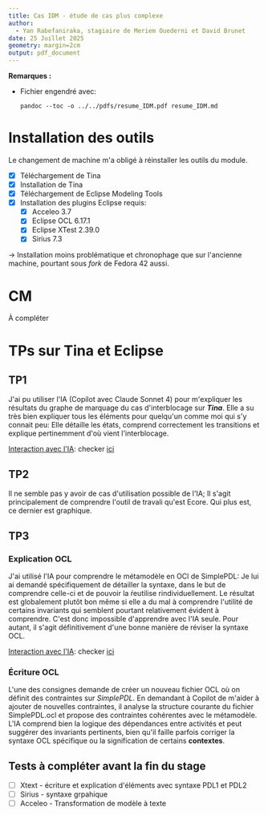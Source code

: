 ```yaml
---
title: Cas IDM - étude de cas plus complexe
author:
  - Yan Rabefaniraka, stagiaire de Meriem Ouederni et David Brunet
date: 25 Juillet 2025
geometry: margin=2cm
output: pdf_document
---
```


**Remarques :** 

- Fichier engendré avec:

    ```
    pandoc --toc -o ../../pdfs/resume_IDM.pdf resume_IDM.md
    ```

# Installation des outils
Le changement de machine m'a obligé à réinstaller les outils du module.

- [X] Téléchargement de Tina
- [X] Installation de Tina
- [X] Téléchargement de Eclipse Modeling Tools
- [X] Installation des plugins Eclipse requis:
  - [X] Acceleo 3.7
  - [X] Eclipse OCL 6.17.1
  - [X] Eclipse XTest 2.39.0
  - [X] Sirius 7.3

-> Installation moins problématique et chronophage que sur l'ancienne machine, pourtant sous *fork* de Fedora 42 aussi.

# CM

À compléter

# TPs sur Tina et Eclipse

## TP1

J'ai pu utiliser l'IA (Copilot avec Claude Sonnet 4) pour m'expliquer les résultats du graphe de marquage du cas d'interblocage sur ***Tina***. Elle a su très bien expliquer tous les éléments pour quelqu'un comme moi qui s'y connait peu: Elle détaille les états, comprend correctement les transitions et explique pertinemment d'où vient l'interblocage.

<u>Interaction avec l'IA</u>: checker [ici](../copilot_chat/interblocages.md)

## TP2

Il ne semble pas y avoir de cas d'utilisation possible de l'IA; Il s'agit principalement de comprendre l'outil de travali qu'est Ecore. Qui plus est, ce dernier est graphique.

## TP3

### Explication OCL
J'ai utilisé l'IA pour comprendre le métamodèle en OCl de SimplePDL: Je lui ai demandé spécifiquement de détailler la syntaxe, dans le but de comprendre celle-ci et de pouvoir la ŕeutilise rindividuellement. Le résultat est globalement plutôt bon même si elle a du mal à comprendre l'utilité de certains invariants qui semblent pourtant relativement évident à comprendre. C'est donc impossible d'apprendre avec l'IA seule. Pour autant, il s'agit définitivement d'une bonne manière de réviser la syntaxe OCL.

<u>Interaction avec l'IA</u>: checker [ici](../copilot_chat/ocl_process.md)

### Écriture OCL

L'une des consignes demande de créer un nouveau fichier OCL où on définit des contraintes sur *SimplePDL*. En demandant à Copilot de m'aider à ajouter de nouvelles contraintes, il analyse la structure courante du fichier SimplePDL.ocl et propose des contraintes cohérentes avec le métamodèle. L'IA comprend bien la logique des dépendances entre activités et peut suggérer des invariants pertinents, bien qu'il faille parfois corriger la syntaxe OCL spécifique ou la signification de certains **contextes**.

## Tests à compléter avant la fin du stage

- [ ] Xtext - écriture et explication d'éléments avec syntaxe PDL1 et PDL2
- [ ] Sirius - syntaxe grpahique
- [ ] Acceleo - Transformation de modèle à texte